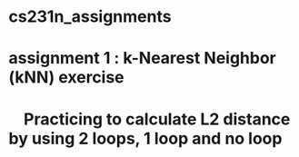 # cs231n_assignments
#
# assignment 1 : k-Nearest Neighbor (kNN) exercise
#     Practicing to calculate L2 distance by using 2 loops, 1 loop and no loop
